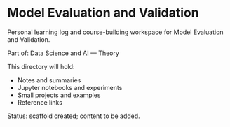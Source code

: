 # Model Evaluation and Validation

Personal learning log and course-building workspace for Model Evaluation and Validation.

Part of: Data Science and AI — Theory

This directory will hold:
- Notes and summaries
- Jupyter notebooks and experiments
- Small projects and examples
- Reference links

Status: scaffold created; content to be added.
